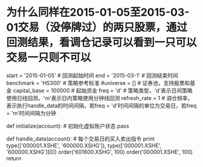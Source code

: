 # 为什么同样在2015-01-05至2015-03-01交易（没停牌过）的两只股票，通过回测结果，看调仓记录可以看到一只可以交易一只则不可以

start = '2015-01-05'                       # 回测起始时间
end = '2015-03-1'                         # 回测结束时间
benchmark = 'HS300'                        # 策略参考标准
#universe = []  # 证券池，支持股票和基金
capital_base = 100000                      # 起始资金
freq = 'd'                                 # 策略类型，'d'表示日间策略使用日线回测，'m'表示日内策略使用分钟线回测
refresh_rate = 1                           # 调仓频率，表示执行handle_data的时间间隔，若freq = 'd'时间间隔的单位为交易日，若freq = 'm'时间间隔为分钟

def initialize(account):                   # 初始化虚拟账户状态
    pass

def handle_data(account):                  # 每个交易日的买入卖出指令
    print type(['000001.XSHE', '600000.XSHG']), type(['000001.XSHE', '600000.XSHG'][0])
    order('601600.XSHG', 100)
    order('000001.XSHE', 100)
    return
    
